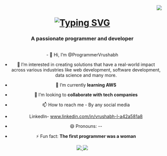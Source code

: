 <img align="right" src="https://visitor-badge.laobi.icu/badge?page_id=programmerVrushabh.visitor-badge"/>
<h1 align="center">
  <a href="https://git.io/typing-svg"><img src="https://readme-typing-svg.demolab.com?font=Righteous&size=35&pause=1000&width=500&height=70&lines=Hi+there!%F0%9F%91%8B;I+am+Vrushabh+Nipane.;CSE+Data+Science+Student.;Programmer+and+Developer" alt="Typing SVG" /></a>
  <h3 align ="center">A passionate programmer and developer</h3>
<br/>
<div align ="center">
  - 👋 Hi, I’m @ProgrammerVrushabh
  
  - 👀 I’m interested in creating solutions that have a real-world impact across various industries like web development, software development, data science and many more.
    
  - 🌱 I’m currently **learning AWS**
  
  - 💞️ I’m looking to **collaborate with tech companies** 
  
  - 📫 How to reach me - By any social media
  
  - LinkedIn- www.linkedin.com/in/vrushabh-l-a42a581a8
  
  - 😄 Pronouns: --
  
  - ⚡ Fun fact: **The first programmer was a woman**

  </div>
  
<div align ="center">
  <a href="mailto:nipanevrushabh6@gmail.com">
    <img src="https://img.shields.io/badge/Gmail-D14836?style=for-the-badge&logo=gmail&logoColor=white" target="_blank" />
  </a>
  <a href="https://www.linkedin.com/in/vrushabh-l-a42a581a8/" target="_blank">
    <img src="https://img.shields.io/badge/LinkedIn-0077B5?style=for-the-badge&logo=linkedin&logoColor=white" target="_blank" />
<!---
ProgrammerVrushabh/ProgrammerVrushabh is a ✨ special ✨ repository because its `README.md` (this file) appears on your GitHub profile.
You can click the Preview link to take a look at your changes.
--->
